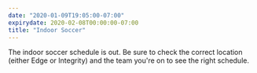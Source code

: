 ```yaml
---
date: "2020-01-09T19:05:00-07:00"
expirydate: 2020-02-08T00:00:00-07:00
title: "Indoor Soccer"
---
```


The indoor soccer schedule is out. Be sure to check the correct location
(either Edge or Integrity) and the team you're on to see the right schedule.
